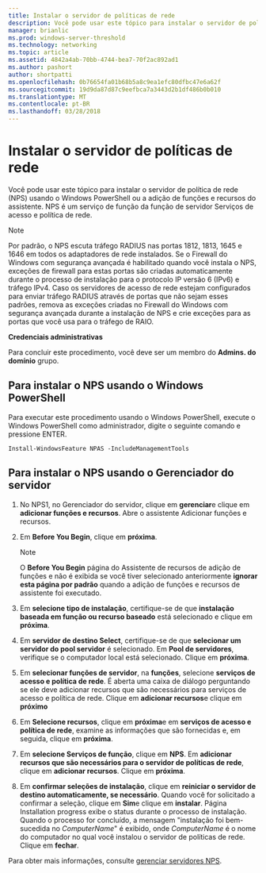 ```yaml
---
title: Instalar o servidor de políticas de rede
description: Você pode usar este tópico para instalar o servidor de política de rede (NPS) usando o Windows PowerShell ou a adição de funções e recursos de assistente no Windows Server 2016
manager: brianlic
ms.prod: windows-server-threshold
ms.technology: networking
ms.topic: article
ms.assetid: 4842a4ab-70bb-4744-bea7-70f2ac892ad1
ms.author: pashort
author: shortpatti
ms.openlocfilehash: 0b76654fa01b68b5a8c9ea1efc80dfbc47e6a62f
ms.sourcegitcommit: 19d9da87d87c9eefbca7a3443d2b1df486b0b010
ms.translationtype: MT
ms.contentlocale: pt-BR
ms.lasthandoff: 03/28/2018
---
```

# <a name="install-network-policy-server"></a>Instalar o servidor de políticas de rede

Você pode usar este tópico para instalar o servidor de política de rede (NPS) usando o Windows PowerShell ou a adição de funções e recursos do assistente. NPS é um serviço de função da função de servidor Serviços de acesso e política de rede.

> [!NOTE]
> Por padrão, o NPS escuta tráfego RADIUS nas portas 1812, 1813, 1645 e 1646 em todos os adaptadores de rede instalados. Se o Firewall do Windows com segurança avançada é habilitado quando você instala o NPS, exceções de firewall para estas portas são criadas automaticamente durante o processo de instalação para o protocolo IP versão 6 \(IPv6\) e tráfego IPv4. Caso os servidores de acesso de rede estejam configurados para enviar tráfego RADIUS através de portas que não sejam esses padrões, remova as exceções criadas no Firewall do Windows com segurança avançada durante a instalação de NPS e crie exceções para as portas que você usa para o tráfego de RAIO.

**Credenciais administrativas**

Para concluir este procedimento, você deve ser um membro do **Admins. do domínio** grupo.

## <a name="to-install-nps-by-using-windows-powershell"></a>Para instalar o NPS usando o Windows PowerShell

Para executar este procedimento usando o Windows PowerShell, execute o Windows PowerShell como administrador, digite o seguinte comando e pressione ENTER.

`Install-WindowsFeature NPAS -IncludeManagementTools`

## <a name="to-install-nps-by-using-server-manager"></a>Para instalar o NPS usando o Gerenciador do servidor

1.  No NPS1, no Gerenciador do servidor, clique em **gerenciar**e clique em **adicionar funções e recursos**. Abre o assistente Adicionar funções e recursos.

2.  Em **Before You Begin**, clique em **próxima**.

    > [!NOTE]
    > O **Before You Begin** página do Assistente de recursos de adição de funções e não é exibida se você tiver selecionado anteriormente **ignorar esta página por padrão** quando a adição de funções e recursos de assistente foi executado.

3.  Em **selecione tipo de instalação**, certifique-se de que **instalação baseada em função ou recurso baseado** está selecionado e clique em **próxima**.

4.  Em **servidor de destino Select**, certifique-se de que **selecionar um servidor do pool servidor** é selecionado. Em **Pool de servidores**, verifique se o computador local está selecionado. Clique em **próxima**.

5.  Em **selecionar funções de servidor**, na **funções**, selecione **serviços de acesso e política de rede**. É aberta uma caixa de diálogo perguntando se ele deve adicionar recursos que são necessários para serviços de acesso e política de rede. Clique em **adicionar recursos**e clique em **próximo**

6.  Em **Selecione recursos**, clique em **próxima**e em **serviços de acesso e política de rede**, examine as informações que são fornecidas e, em seguida, clique em **próxima**.

7.  Em **selecione Serviços de função**, clique em **NPS**.  Em **adicionar recursos que são necessários para o servidor de políticas de rede**, clique em **adicionar recursos**. Clique em **próxima**.

8.  Em **confirmar seleções de instalação**, clique em **reiniciar o servidor de destino automaticamente, se necessário**. Quando você for solicitado a confirmar a seleção, clique em **Sim**e clique em **instalar**. Página Installation progress exibe o status durante o processo de instalação. Quando o processo for concluído, a mensagem "instalação foi bem-sucedida no *ComputerName*" é exibido, onde *ComputerName* é o nome do computador no qual você instalou o servidor de políticas de rede. Clique em **fechar**.

Para obter mais informações, consulte [gerenciar servidores NPS](nps-manage-servers.md).